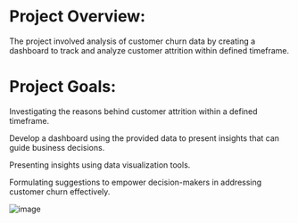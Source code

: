 # Project Overview:

The project involved analysis of customer churn data by creating a dashboard to track and analyze customer attrition within defined timeframe.

# Project Goals:

Investigating the reasons behind customer attrition within a defined timeframe.

Develop a dashboard using the provided data to present insights that can guide business decisions.

Presenting insights using data visualization tools.

Formulating suggestions to empower decision-makers in addressing customer churn effectively.

![image](https://github.com/user-attachments/assets/ee5e87e5-5d68-4b01-a454-d343ead7c74e)
